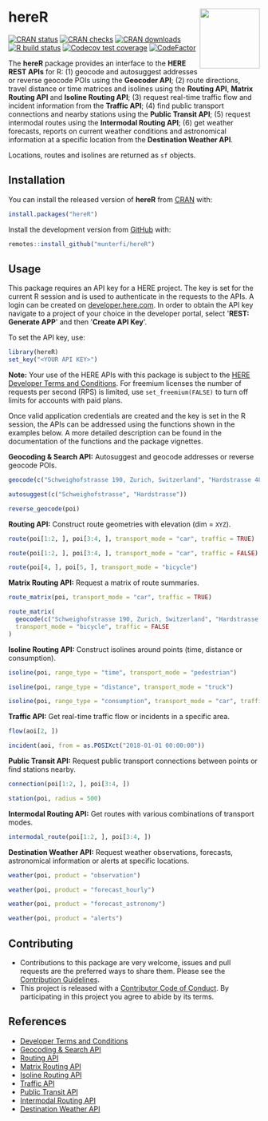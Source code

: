 # hereR <img src="man/figures/logo.svg" align="right" alt="" width="120" />

<!-- badges: start -->
[![CRAN status](https://www.r-pkg.org/badges/version/hereR)](https://CRAN.R-project.org/package=hereR)
[![CRAN checks](https://badges.cranchecks.info/worst/hereR.svg)](https://cran.r-project.org/web/checks/check_results_hereR.html)
[![CRAN downloads](https://cranlogs.r-pkg.org/badges/last-month/hereR?color=brightgreen)](https://CRAN.R-project.org/package=hereR)
[![R build status](https://github.com/munterfi/hereR/workflows/R-CMD-check/badge.svg)](https://github.com/munterfi/hereR/actions)
[![Codecov test coverage](https://codecov.io/gh/munterfi/hereR/branch/master/graph/badge.svg)](https://app.codecov.io/gh/munterfi/hereR?branch=master)
[![CodeFactor](https://www.codefactor.io/repository/github/munterfi/hereR/badge)](https://www.codefactor.io/repository/github/munterfi/hereR)
<!-- badges: end -->

The **hereR** package provides an interface to the **HERE REST APIs** for R:
(1) geocode and autosuggest addresses or reverse geocode POIs using the **Geocoder API**;
(2) route directions, travel distance or time matrices and isolines using the **Routing API**, **Matrix Routing API** and **Isoline Routing API**;
(3) request real-time traffic flow and incident information from the **Traffic API**;
(4) find public transport connections and nearby stations using the **Public Transit API**;
(5) request intermodal routes using the **Intermodal Routing API**;
(6) get weather forecasts, reports on current weather conditions and astronomical information at a specific location from the **Destination Weather API**.

Locations, routes and isolines are returned as `sf` objects.

## Installation

You can install the released version of **hereR** from [CRAN](https://CRAN.R-project.org/package=hereR/) with:

``` r
install.packages("hereR")
```

Install the development version from [GitHub](https://github.com/munterfi/hereR/) with:

``` r
remotes::install_github("munterfi/hereR")
```

## Usage

This package requires an API key for a HERE project. The key is set for the current R session and is used to authenticate in the requests to the APIs. A login can be created on [developer.here.com](https://developer.here.com/). In order to obtain the API key navigate to a project of your choice in the developer portal, select '**REST: Generate APP**' and then '**Create API Key**'.

To set the API key, use:

``` r
library(hereR)
set_key("<YOUR API KEY>")
```

**Note:** Your use of the HERE APIs with this package is subject to the [HERE Developer Terms and Conditions](https://developer.here.com/terms-and-conditions). For freemium licenses the number of requests per second (RPS) is limited, use `set_freemium(FALSE)` to turn off limits for accounts with paid plans.

Once valid application credentials are created and the key is set in the R session, the APIs can be addressed using the functions shown in the examples below. A more detailed description can be found in the documentation of the functions and the package vignettes.

**Geocoding & Search API:** Autosuggest and geocode addresses or reverse geocode POIs.

``` r
geocode(c("Schweighofstrasse 190, Zurich, Switzerland", "Hardstrasse 48, Zurich, Switzerland"))

autosuggest(c("Schweighofstrasse", "Hardstrasse"))

reverse_geocode(poi)
```

**Routing API:** Construct route geometries with elevation (dim = `XYZ`).

``` r
route(poi[1:2, ], poi[3:4, ], transport_mode = "car", traffic = TRUE)

route(poi[1:2, ], poi[3:4, ], transport_mode = "car", traffic = FALSE)

route(poi[4, ], poi[5, ], transport_mode = "bicycle")
```

**Matrix Routing API:** Request a matrix of route summaries.

``` r
route_matrix(poi, transport_mode = "car", traffic = TRUE)

route_matrix(
  geocode(c("Schweighofstrasse 190, Zurich, Switzerland", "Hardstrasse 48, Zurich, Switzerland")),
  transport_mode = "bicycle", traffic = FALSE
)
```

**Isoline Routing API:** Construct isolines around points (time, distance or consumption).

``` r
isoline(poi, range_type = "time", transport_mode = "pedestrian")

isoline(poi, range_type = "distance", transport_mode = "truck")

isoline(poi, range_type = "consumption", transport_mode = "car", traffic = FALSE)
```

**Traffic API:** Get real-time traffic flow or incidents in a specific area.

``` r
flow(aoi[2, ])

incident(aoi, from = as.POSIXct("2018-01-01 00:00:00"))
```

**Public Transit API:** Request public transport connections between points or find stations nearby.

``` r
connection(poi[1:2, ], poi[3:4, ])

station(poi, radius = 500)
```

**Intermodal Routing API:** Get routes with various combinations of transport modes.

``` r
intermodal_route(poi[1:2, ], poi[3:4, ])
```

**Destination Weather API:** Request weather observations, forecasts, astronomical information or alerts at specific locations.

``` r
weather(poi, product = "observation")

weather(poi, product = "forecast_hourly")

weather(poi, product = "forecast_astronomy")

weather(poi, product = "alerts")
```

## Contributing

* Contributions to this package are very welcome, issues and pull requests are the preferred ways to share them. Please see the [Contribution Guidelines](https://github.com/munterfi/hereR/blob/master/.github/CONTRIBUTING.md).
* This project is released with a [Contributor Code of Conduct](https://github.com/munterfi/hereR/blob/master/.github/CODE_OF_CONDUCT.md). By participating in this project you agree to abide by its terms.

## References

* [Developer Terms and Conditions](https://developer.here.com/terms-and-conditions)
* [Geocoding & Search API](https://developer.here.com/documentation/geocoding-search-api/dev_guide/index.html)
* [Routing API](https://developer.here.com/documentation/routing-api/dev_guide/index.html)
* [Matrix Routing API](https://developer.here.com/documentation/matrix-routing-api/dev_guide/index.html)
* [Isoline Routing API](https://developer.here.com/documentation/isoline-routing-api/dev_guide/index.html)
* [Traffic API](https://developer.here.com/documentation/traffic/dev_guide/topics/incident-data.html)
* [Public Transit API](https://developer.here.com/documentation/public-transit/dev_guide/index.html)
* [Intermodal Routing API](https://developer.here.com/documentation/intermodal-routing/dev_guide/index.html)
* [Destination Weather API](https://developer.here.com/documentation/destination-weather/dev_guide/topics/guide.html)

